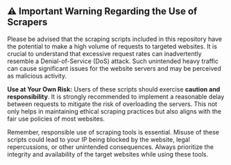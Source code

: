 ## ⚠️ Important Warning Regarding the Use of Scrapers

Please be advised that the scraping scripts included in this repository have the potential to make a high volume of requests to targeted websites. It is crucial to understand that excessive request rates can inadvertently resemble a Denial-of-Service (DoS) attack. Such unintended heavy traffic can cause significant issues for the website servers and may be perceived as malicious activity.

**Use at Your Own Risk:** Users of these scripts should exercise **caution and responsibility**. It is strongly recommended to implement a reasonable delay between requests to mitigate the risk of overloading the servers. This not only helps in maintaining ethical scraping practices but also aligns with the fair use policies of most websites.

Remember, responsible use of scraping tools is essential. Misuse of these scripts could lead to your IP being blocked by the website, legal repercussions, or other unintended consequences. Always prioritize the integrity and availability of the target websites while using these tools.
